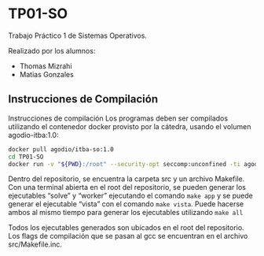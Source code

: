 # TP01-SO
Trabajo Práctico 1 de Sistemas Operativos.

Realizado por los alumnos:
- Thomas Mizrahi
- Matias Gonzales

## Instrucciones de Compilación
Instrucciones de compilación
Los programas deben ser compilados utilizando el contenedor docker provisto por la cátedra, usando el volumen agodio-itba:1.0:

```bash
docker pull agodio/itba-so:1.0
cd TP01-SO
docker run -v "${PWD}:/root" --security-opt seccomp:unconfined -ti agodio/itba-so:1.0
```

Dentro del repositorio, se encuentra la carpeta src y un archivo Makefile. Con una terminal abierta en el root del repositorio, se pueden generar los ejecutables “solve” y “worker” ejecutando el comando `make app` y se puede generar el ejecutable “vista” con el comando `make vista`. Puede hacerse ambos al mismo tiempo para generar los ejecutables utilizando `make all`

Todos los ejecutables generados son ubicados en el root del repositorio. Los flags de compilación que se pasan al gcc se encuentran en el archivo src/Makefile.inc.
